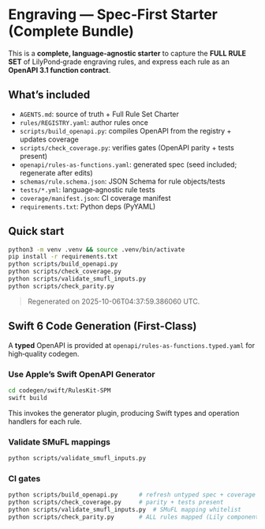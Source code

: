 # Engraving — Spec‑First Starter (Complete Bundle)

This is a **complete, language‑agnostic starter** to capture the **FULL RULE SET** of LilyPond‑grade engraving rules,
and express each rule as an **OpenAPI 3.1 function contract**.

## What’s included
- `AGENTS.md`: source of truth + Full Rule Set Charter
- `rules/REGISTRY.yaml`: author rules once
- `scripts/build_openapi.py`: compiles OpenAPI from the registry + updates coverage
- `scripts/check_coverage.py`: verifies gates (OpenAPI parity + tests present)
- `openapi/rules-as-functions.yaml`: generated spec (seed included; regenerate after edits)
- `schemas/rule.schema.json`: JSON Schema for rule objects/tests
- `tests/*.yml`: language‑agnostic rule tests
- `coverage/manifest.json`: CI coverage manifest
- `requirements.txt`: Python deps (PyYAML)

## Quick start
```bash
python3 -m venv .venv && source .venv/bin/activate
pip install -r requirements.txt
python scripts/build_openapi.py
python scripts/check_coverage.py
python scripts/validate_smufl_inputs.py
python scripts/check_parity.py
```

> Regenerated on 2025-10-06T04:37:59.386060 UTC.

## Swift 6 Code Generation (First-Class)
A **typed** OpenAPI is provided at `openapi/rules-as-functions.typed.yaml` for high‑quality codegen.

### Use Apple’s Swift OpenAPI Generator
```bash
cd codegen/swift/RulesKit-SPM
swift build
```
This invokes the generator plugin, producing Swift types and operation handlers for each rule.

### Validate SMuFL mappings
```bash
python scripts/validate_smufl_inputs.py
```

### CI gates
```bash
python scripts/build_openapi.py      # refresh untyped spec + coverage
python scripts/check_coverage.py     # parity + tests present
python scripts/validate_smufl_inputs.py  # SMuFL mapping whitelist
python scripts/check_parity.py       # ALL rules mapped (Lily components → rules)
```
